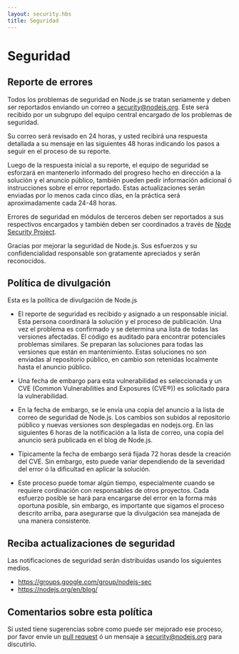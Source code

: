 ```yaml
---
layout: security.hbs
title: Seguridad
---
```


# Seguridad

## Reporte de errores

Todos los problemas de seguridad en Node.js se tratan seriamente y deben ser reportados enviando un correo a [security@nodejs.org](mailto:security@nodejs.org).
Este será recibido por un subgrupo del equipo central encargado de los problemas de seguridad.

Su correo será revisado en 24 horas, y usted recibirá una respuesta detallada a su mensaje en las siguientes 48 horas indicando los pasos a seguir en el proceso de su reporte.

Luego de la respuesta inicial a su reporte, el equipo de seguridad se esforzará en mantenerlo informado del progreso hecho en
dirección a la solución y el anuncio público, también pueden pedir información adicional ó instrucciones sobre el error reportado.
Estas actualizaciones serán enviadas por lo menos cada cinco días, en la práctica será aproximadamente cada 24-48 horas.

Errores de seguridad en módulos de terceros deben ser reportados a sus respectivos encargados y también deben ser coordinados
a través de [Node Security Project](https://nodesecurity.io).

Gracias por mejorar la seguridad de Node.js. Sus esfuerzos y su confidencialidad responsable son gratamente apreciados
y serán reconocidos.

## Política de divulgación

Esta es la política de divulgación de Node.js

- El reporte de seguridad es recibido y asignado a un responsable inicial. Esta persona coordinará la solución y el proceso
de publicación. Una vez el problema es confirmado y se determina una lista de todas las versiones afectadas. El código es auditado
para encontrar potenciales problemas similares. Se preparan las soluciones para todas las versiones que están en mantenimiento.
Estas soluciones no son enviadas al repositorio público, en cambio son retenidas localmente hasta el anuncio público.

- Una fecha de embargo para esta vulnerabilidad es seleccionada y un CVE (Common Vulnerabilities and  Exposures (CVE®))
es solicitado para la vulnerabilidad.

- En la fecha de embargo, se le envía una copia del anuncio a la lista de correo de seguridad de Node.js. Los cambios son subidos al repositorio público y nuevas versiones son desplegadas en nodejs.org. En las siguientes 6 horas de la notificación a la lista de correo, una copia del anuncio será publicada en el blog de Node.js.

- Típicamente la fecha de embargo será fijada 72 horas desde la creación del CVE. Sin embargo, esto puede variar dependiendo de
la severidad del error ó la dificultad en aplicar la solución.

- Este proceso puede tomar algún tiempo, especialmente cuando se requiere cordinación con responsables de otros proyectos. Cada
esfuerzo posible se hará para encargarse del error en la forma más oportuna posible, sin embargo, es importante que sigamos el
proceso descrito arriba, para asegurarse que la divulgación sea manejada de una manera consistente.

## Reciba actualizaciones de seguridad

Las notificaciones de seguridad serán distribuidas usando los siguientes medios.

- <https://groups.google.com/group/nodejs-sec>
- <https://nodejs.org/en/blog/>

## Comentarios sobre esta política

Si usted tiene sugerencias sobre como puede ser mejorado ese proceso, por favor envíe un [pull request](https://github.com/nodejs/nodejs.org)
ó un mensaje a [security@nodejs.org](mailto:security@nodejs.org) para discutirlo.
